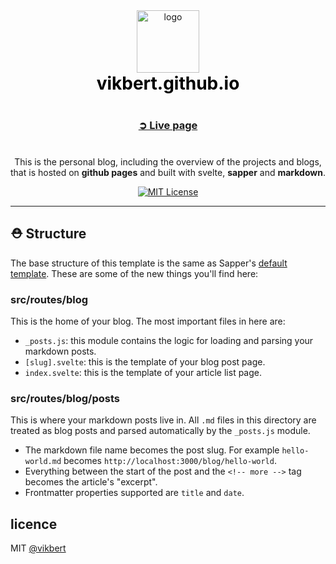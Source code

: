<div align="center">
  <!-- Logo and title and sub-title -->
  <img src="https://vikbert.github.io/vikbert.svg" alt="logo" width="100"/>
  <h1 style="font-weight: bolder; color: black; margin-top: 0px">
    vikbert.github.io
  </h1>
  <h3 style="color: darkgrey; margin: 40px 0"> 
    <a href="https://vikbert.github.io/">➲ Live page</a>
  </h3>

  <!-- description of project -->
  <p>
    This is the personal blog, including the overview of the projects and blogs, that is hosted on <strong>github pages</strong> and built with <string>svelte</string>, <strong>sapper</strong> and <strong>markdown</strong>.
  </p>

  <!-- github icons for PR and License -->
  <p>
    <a href="#">
      <img src="https://img.shields.io/badge/License-MIT-brightgreen.svg?style=flat-square" alt="MIT License">
    </a>
  </p>
</div>

---

## ⛑ Structure

The base structure of this template is the same as Sapper's [default template](https://github.com/sveltejs/sapper-template/). These are some of the new things you'll find here:

### src/routes/blog

This is the home of your blog. The most important files in here are:

- `_posts.js`: this module contains the logic for loading and parsing your markdown posts.
- `[slug].svelte`: this is the template of your blog post page.
- `index.svelte`: this is the template of your article list page.

### src/routes/blog/posts

This is where your markdown posts live in. All `.md` files in this directory are treated as blog posts and parsed automatically by the `_posts.js` module.

- The markdown file name becomes the post slug. For example `hello-world.md` becomes `http://localhost:3000/blog/hello-world`.
- Everything between the start of the post and the `<!-- more -->` tag becomes the article's "excerpt".
- Frontmatter properties supported are `title` and `date`.

## licence

MIT [@vikbert](https://vikbert.github.io/)
